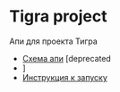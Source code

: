 # Tigra project
Апи для проекта Тигра

- [Схема апи](docs/ApiDescription.md) [deprecated
- ]
- [Инструкция к запуску](docs/CookBook.md)
